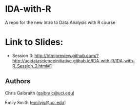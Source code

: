 # IDA-with-R
A repo for the new Intro to Data Analysis with R course

# Link to Slides:
* Session 3: <http://htmlpreview.github.com/?http://ucidatascienceinitiative.github.io/IDA-with-R/IDA-with-R_Session_3.html#1>

## Authors
Chris Galbraith (<galbraic@uci.edu>)

Emily Smith (<emilyjs@uci.edu>)

